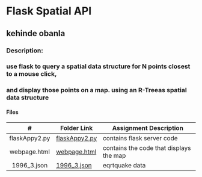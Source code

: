 # Flask Spatial API
## kehinde obanla
### Description:
### use flask to query a spatial data structure for N points closest to a mouse click,
### and display those points on a map. using an R-Treeas spatial data structure
#### Files
|   #   | Folder Link | Assignment Description |
| :---: | ----------- | ---------------------- |
|flaskAppy2.py| [flaskAppy2.py](https://github.com/KehindeObanla/5443-spatial-DS-obanla/blob/master/assignments/assigment3/flaskAppy2.py)| contains flask server code| 
|webpage.html|[webpage.html](https://github.com/KehindeObanla/5443-spatial-DS-obanla/blob/master/assignments/assigment3/webpage.html)|contains the code that displays the map|
|1996_3.json|[1996_3.json](https://github.com/KehindeObanla/5443-spatial-DS-obanla/blob/master/assignments/assigment3/data/1996_3.json)|eqrtquake data|
